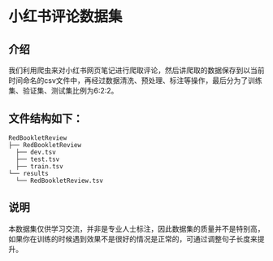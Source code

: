 # 小红书评论数据集

## 介绍
我们利用爬虫来对小红书网页笔记进行爬取评论，然后讲爬取的数据保存到以当前时间命名的csv文件中，再经过数据清洗、预处理、标注等操作，最后分为了训练集、验证集、测试集比例为6:2:2。

## 文件结构如下：

```text
RedBookletReview
├── RedBookletReview
  ├── dev.tsv
  ├── test.tsv
  ├── train.tsv
└── results
  └── RedBookletReview.tsv
```

## 说明
本数据集仅供学习交流，并非是专业人士标注，因此数据集的质量并不是特别高，如果你在训练的时候遇到效果不是很好的情况是正常的，可通过调整句子长度来提升。

        
